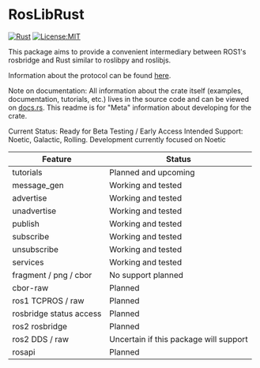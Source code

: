 # RosLibRust
[![Rust](https://github.com/Carter12s/roslibrust/actions/workflows/rust.yml/badge.svg)](https://github.com/Carter12s/roslibrust/actions/workflows/rust.yml)
[![License:MIT](https://img.shields.io/badge/License-MIT-yellow.svg)](https://opensource.org/licenses/MIT)

This package aims to provide a convenient intermediary between ROS1's rosbridge and Rust similar to roslibpy and roslibjs.

Information about the protocol can be found [here](https://github.com/RobotWebTools/rosbridge_suite).

Note on documentation:
All information about the crate itself (examples, documentation, tutorials, etc.) lives in the source code and can be viewed on [docs.rs](https://docs.rs/roslibrust).
This readme is for "Meta" information about developing for the crate.

Current Status: Ready for Beta Testing / Early Access
Intended Support: Noetic, Galactic, Rolling. Development currently focused on Noetic

| Feature                      | Status                                                      |
|------------------------------|-------------------------------------------------------------|
| tutorials                    | Planned and upcoming                                        |
| message_gen                  | Working and tested|
| advertise                    | Working and tested|
| unadvertise                  | Working and tested                                          |
| publish                      | Working and tested|
| subscribe                    | Working and tested|
| unsubscribe                  | Working and tested| 
| services                     | Working and tested                                          |
| fragment / png / cbor        | No support planned                                          |
| cbor-raw                     | Planned                                                     |
| ros1 TCPROS / raw            | Planned                                                     |
| rosbridge status access      | Planned                                                     |
| ros2 rosbridge               | Planned                                                     |
| ros2 DDS / raw               | Uncertain if this package will support                      |
| rosapi                       | Planned                                                     |


